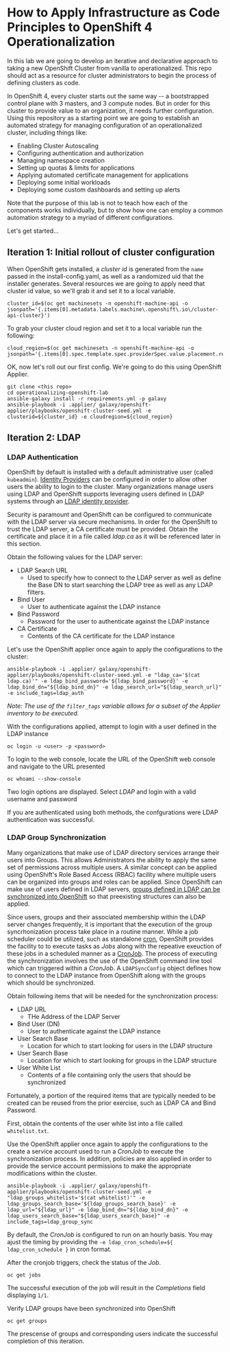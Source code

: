 # How to Apply Infrastructure as Code Principles to OpenShift 4 Operationalization

In this lab we are going to develop an iterative and declarative approach to taking a new OpenShift Cluster from vanilla to operationalized. This repo should act as a resource for cluster administrators to begin the process of defining clusters as code.

In OpenShift 4, every cluster starts out the same way -- a bootstrapped control plane with 3 masters, and 3 compute nodes. But in order for this cluster to provide value to an organization, it needs further configuration. Using this repository as a starting point we are going to establish an automated strategy for managing configuration of an operationalized cluster, including things like:

* Enabling Cluster Autoscaling
* Configuring authentication and authorization
* Managing namespace creation
* Setting up quotas & limits for applications
* Applying automated certificate management for applications
* Deploying some initial workloads
* Deploying some custom dashboards and setting up alerts

Note that the purpose of this lab is not to teach how each of the components works individually, but to show how one can employ a common automation strategy to a myriad of different configurations.

Let's get started...

## Iteration 1: Initial rollout of cluster configuration

When OpenShift gets installed, a _cluster id_ is generated from the `name` passed in the install-config.yaml, as well as a randomized uid that the installer generates. Several resources we are going to apply need that cluster id value, so we'll grab it and set it to a local variable.

    cluster_id=$(oc get machinesets -n openshift-machine-api -o jsonpath='{.items[0].metadata.labels.machine\.openshift\.io\/cluster-api-cluster}')



To grab your cluster cloud region and set it to a local variable run the following:

    cloud_region=$(oc get machinesets -n openshift-machine-api -o jsonpath='{.items[0].spec.template.spec.providerSpec.value.placement.region}')



OK, now let's roll out our first config. We're going to do this using OpenShift Applier.

    git clone <this repo>
    cd operationalizing-openshift-lab
    ansible-galaxy install -r requirements.yml -p galaxy
    ansible-playbook -i .applier/ galaxy/openshift-applier/playbooks/openshift-cluster-seed.yml -e clusterid=${cluster_id} -e cloudregion=${cloud_region}

## Iteration 2: LDAP

### LDAP Authentication

OpenShift by default is installed with a default administrative user (called `kubeadmin`). [Identity Providers](https://docs.openshift.com/container-platform/4.1/authentication/understanding-identity-provider.html) can be configured in order to allow other users the ability to login to the cluster. Many organizations manage users using LDAP and OpenShift supports leveraging users defined in LDAP systems through an [LDAP identity provider](https://docs.openshift.com/container-platform/4.1/authentication/identity_providers/configuring-ldap-identity-provider.html).

Security is paramount and OpenShift can be configured to communicate with the LDAP server via secure mechanisms. In order for the OpenShift to trust the LDAP server, a CA certificate must be provided. Obtain the certificate and place it in a file called _ldap.ca_ as it will be referenced later in this section.

Obtain the following values for the LDAP server:

* LDAP Search URL
    * Used to specify how to connect to the LDAP server as well as define the Base DN to start searching the LDAP tree as well as any LDAP filters.
* Bind User
    * User to authenticate against the LDAP instance
* Bind Password
    * Password for the user to authenticate against the LDAP instance
* CA Certificate
    * Contents of the CA certificate for the LDAP instance

Let's use the OpenShift applier once again to apply the configurations to the cluster:

    ansible-playbook -i .applier/ galaxy/openshift-applier/playbooks/openshift-cluster-seed.yml -e "ldap_ca='$(cat ldap.ca)'" -e ldap_bind_password='${ldap_bind_password}' -e ldap_bind_dn="${ldap_bind_dn}" -e ldap_search_url="${ldap_search_url}" -e include_tags=ldap_auth

_Note: The use of the `filter_tags` variable allows for a subset of the Applier inventory to be executed._

With the configurations applied, attempt to login with a user defined in the LDAP instance

    oc login -u <user> -p <password>

To login to the web console, locate the URL of the OpenShift web console and navigate to the URL presented

    oc whoami --show-console

Two login options are displayed. Select _LDAP_ and login with a valid username and password

If you are authenticated using both methods, the confgurations were LDAP authentication was successful.

### LDAP Group Synchronization

Many organizations that make use of LDAP directory services arrange their users into Groups. This allows Administrators the ability to apply the same set of permissions across multiple users. A similar concept can be applied using OpenShift's Role Based Access (RBAC) facility where multiple users can be organized into groups and roles can be applied. Since OpenShift can make use of users defined in LDAP servers, [groups defined in LDAP can be synchronized into OpenShift](https://docs.openshift.com/container-platform/4.1/authentication/ldap-syncing.html) so that preexisting structures can also be applied.

Since users, groups and their associated membership within the LDAP server changes frequently, it is important that the execution of the group syncrhonization process take place in a routine manner. While a job scheduler could be utilized, such as standalone [cron](https://en.wikipedia.org/wiki/Cron), OpenShift provides the facility to to execute tasks as _Jobs_ along with the repeative exeuction of these jobs in a scheduled manner as a [CronJob](https://docs.openshift.com/container-platform/4.1/nodes/jobs/nodes-nodes-jobs.html). The process of executing the synchronization involves the use of the OpenShift command line tool which can triggered within a _CronJob_. A `LDAPSyncConfig` object defines how to connect to the LDAP instance from OpenShift along with the groups which should be synchronized.

Obtain following items that will be needed for the synchronization process:

* LDAP URL
    * THe Address of the LDAP Server
* Bind User (DN)
    * User to authenticate against the LDAP instance
* User Search Base
    * Location for which to start looking for users in the LDAP structure
* User Search Base
    * Location for which to start looking for groups in the LDAP structure
* User White List
    * Contents of a file containing only the users that should be synchronized

Fortunately, a portion of the required items that are typically needed to be created can be reused from the prior exercise, such as LDAP CA and Bind Password.

First, obtain the contents of the user white list into a file called `whitelist.txt`.

Use the OpenShift applier once again to apply the configurations to the create a service account used to run a _CronJob_ to execute the synchronization process. In addition, policies are also applied in order to provide the service account permissions to make the appropriate modifications within the cluster.

    ansible-playbook -i .applier/ galaxy/openshift-applier/playbooks/openshift-cluster-seed.yml -e "ldap_groups_whitelist='$(cat whitelist)'" -e ldap_groups_search_base='${ldap_groups_search_base}' -e ldap_url="${ldap_url}" -e ldap_bind_dn="${ldap_bind_dn}" -e ldap_users_search_base="${ldap_users_search_base}" -e include_tags=ldap_group_sync

By default, the _CronJob_ is configured to run on an hourly basis. You may ajust the timing by providing the `-e ldap_cron_schedule=${ ldap_cron_schedule }` in cron format.

After the cronjob triggers, check the status of the _Job_.

    oc get jobs

The successful execution of the job will result in the _Completions_ field displaying `1/1`.

Verify LDAP groups have been synchronized into OpenShift

    oc get groups

The prescense of groups and corresponding users indicate the successful completion of this iteration.